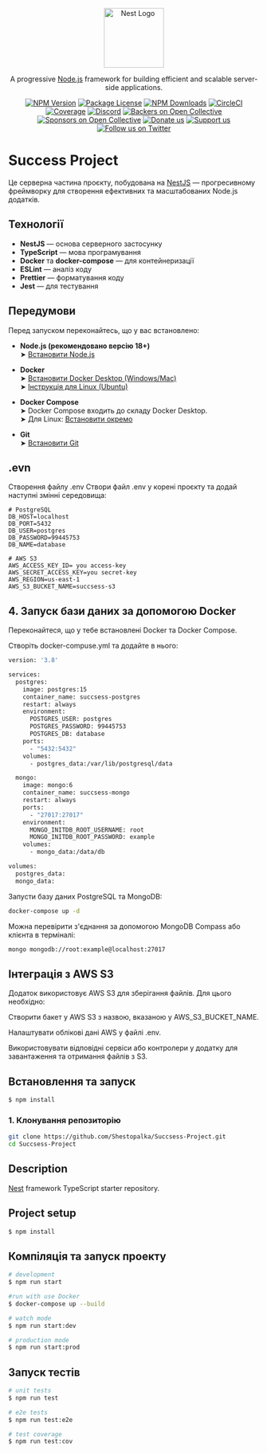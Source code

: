 <p align="center">
  <a href="http://nestjs.com/" target="blank"><img src="https://nestjs.com/img/logo-small.svg" width="120" alt="Nest Logo" /></a>
</p>

<p align="center">A progressive <a href="http://nodejs.org" target="_blank">Node.js</a> framework for building efficient and scalable server-side applications.</p>
<p align="center">
<a href="https://www.npmjs.com/~nestjscore" target="_blank"><img src="https://img.shields.io/npm/v/@nestjs/core.svg" alt="NPM Version" /></a>
<a href="https://www.npmjs.com/~nestjscore" target="_blank"><img src="https://img.shields.io/npm/l/@nestjs/core.svg" alt="Package License" /></a>
<a href="https://www.npmjs.com/~nestjscore" target="_blank"><img src="https://img.shields.io/npm/dm/@nestjs/common.svg" alt="NPM Downloads" /></a>
<a href="https://circleci.com/gh/nestjs/nest" target="_blank"><img src="https://img.shields.io/circleci/build/github/nestjs/nest/master" alt="CircleCI" /></a>
<a href="https://coveralls.io/github/nestjs/nest?branch=master" target="_blank"><img src="https://coveralls.io/repos/github/nestjs/nest/badge.svg?branch=master#9" alt="Coverage" /></a>
<a href="https://discord.gg/G7Qnnhy" target="_blank"><img src="https://img.shields.io/badge/discord-online-brightgreen.svg" alt="Discord"/></a>
<a href="https://opencollective.com/nest#backer" target="_blank"><img src="https://opencollective.com/nest/backers/badge.svg" alt="Backers on Open Collective" /></a>
<a href="https://opencollective.com/nest#sponsor" target="_blank"><img src="https://opencollective.com/nest/sponsors/badge.svg" alt="Sponsors on Open Collective" /></a>
<a href="https://paypal.me/kamilmysliwiec" target="_blank"><img src="https://img.shields.io/badge/Donate-PayPal-ff3f59.svg" alt="Donate us"/></a>
<a href="https://opencollective.com/nest#sponsor"  target="_blank"><img src="https://img.shields.io/badge/Support%20us-Open%20Collective-41B883.svg" alt="Support us"></a>
<a href="https://twitter.com/nestframework" target="_blank"><img src="https://img.shields.io/twitter/follow/nestframework.svg?style=social&label=Follow" alt="Follow us on Twitter"></a>
</p>

# Success Project

Це серверна частина проєкту, побудована на [NestJS](https://nestjs.com/) — прогресивному фреймворку для створення ефективних та масштабованих Node.js додатків.

## Технології

- **NestJS** — основа серверного застосунку  
- **TypeScript** — мова програмування  
- **Docker** та **docker-compose** — для контейнеризації  
- **ESLint** — аналіз коду  
- **Prettier** — форматування коду  
- **Jest** — для тестування

## Передумови

Перед запуском переконайтесь, що у вас встановлено:

- **Node.js (рекомендовано версію 18+)**  
  ➤ [Встановити Node.js](https://nodejs.org/)

- **Docker**  
  ➤ [Встановити Docker Desktop (Windows/Mac)](https://www.docker.com/products/docker-desktop)  
  ➤ [Інструкція для Linux (Ubuntu)](https://docs.docker.com/engine/install/ubuntu/)

- **Docker Compose**  
  ➤ Docker Compose входить до складу Docker Desktop.  
  ➤ Для Linux: [Встановити окремо](https://docs.docker.com/compose/install/)

- **Git**  
  ➤ [Встановити Git](https://git-scm.com/downloads)

## .evn
Створення файлу .env
Створи файл .env у корені проєкту та додай наступні змінні середовища:
```bach
# PostgreSQL
DB_HOST=localhost
DB_PORT=5432
DB_USER=postgres
DB_PASSWORD=99445753
DB_NAME=database

# AWS S3
AWS_ACCESS_KEY_ID= you access-key
AWS_SECRET_ACCESS_KEY=you secret-key
AWS_REGION=us-east-1
AWS_S3_BUCKET_NAME=succsess-s3
```
## 4. Запуск бази даних за допомогою Docker
Переконайтеся, що у тебе встановлені Docker та Docker Compose.

Створіть docker-compuse.yml та додайте в нього:
```bash
version: '3.8'

services:
  postgres:
    image: postgres:15
    container_name: succsess-postgres
    restart: always
    environment:
      POSTGRES_USER: postgres
      POSTGRES_PASSWORD: 99445753
      POSTGRES_DB: database
    ports:
      - "5432:5432"
    volumes:
      - postgres_data:/var/lib/postgresql/data

  mongo:
    image: mongo:6
    container_name: succsess-mongo
    restart: always
    ports:
      - "27017:27017"
    environment:
      MONGO_INITDB_ROOT_USERNAME: root
      MONGO_INITDB_ROOT_PASSWORD: example
    volumes:
      - mongo_data:/data/db

volumes:
  postgres_data:
  mongo_data:
```

Запусти базу даних PostgreSQL та MongoDB:
```bash
docker-compose up -d
```
Можна перевірити з'єднання за допомогою MongoDB Compass або клієнта в терміналі:
```bash
mongo mongodb://root:example@localhost:27017
```
## Інтеграція з AWS S3
Додаток використовує AWS S3 для зберігання файлів. Для цього необхідно:

Створити бакет у AWS S3 з назвою, вказаною у AWS_S3_BUCKET_NAME.

Налаштувати облікові дані AWS у файлі .env.

Використовувати відповідні сервіси або контролери у додатку для завантаження та отримання файлів з S3.


## Встановлення та запуск
```bash
$ npm install
```
### 1. Клонування репозиторію

```bash
git clone https://github.com/Shestopalka/Succsess-Project.git
cd Succsess-Project
```

## Description
[Nest](https://github.com/nestjs/nest) framework TypeScript starter repository.

## Project setup

```bash
$ npm install
```

## Компіляція та запуск проекту

```bash
# development
$ npm run start

#run with use Docker
$ docker-compose up --build

# watch mode
$ npm run start:dev

# production mode
$ npm run start:prod
```

## Запуск тестів
```bash
# unit tests
$ npm run test

# e2e tests
$ npm run test:e2e

# test coverage
$ npm run test:cov
```

